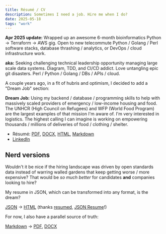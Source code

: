 ```yaml
---
title: Résumé / CV
description: Sometimes I need a job. Hire me when I do?
date: 2025-05-18
tags: "work"
---
```


**Apr 2025 update:** Wrapped up an awesome 6-month bioinformatics Python ->
Terraform -> AWS gig. Open to new telecommute Python / Golang / Perl
software stacks, database thrashing / analytics, or DevOps / cloud
infrastructure work.

**aka:** Seeking challenging technical leadership opportunity
managing large scale data systems. Diagram, TDD, and CI/CD addict. Love
untangling epic git disasters. Perl / Python / Golang / DBs / APIs / cloud.

A couple years ago, in a fit of hubris and optimism, I decided to add a
"Dream Job" section:

**Dream Job:** Using my backend / database / programming skills to help with
massively scaled providers of emergency / low-income housing and food. The
UNHCR (High Council on Refugees) and WFP (World Food Program) are the largest
examples of that mission I'm aware of. I'm very interested in logistics. The
highest calling I can imagine is working on empowering thousands / millions of
deliveries of food / clothing / shelter.

* Résumé:
  [PDF](http://jays.net/resume/resume.pdf),
  [DOCX](http://jays.net/resume/resume.docx),
  [HTML](http://jays.net/resume/resume.html),
  [Markdown](https://github.com/jhannah/jays.net/blob/main/resume/resume.md)
* [LinkedIn](https://www.linkedin.com/in/jhannah/)

## Nerd versions

Wouldn't it be nice if the hiring landscape was driven by open standards data instead of
warring walled gardens that keep getting worse / more expensive? That would be
*so much better* for candidates **and** companies looking to hire?

My resume in JSON, which can be transformed into any format, is the dream?

[JSON](http://jays.net/resume/resume.json)
-> [HTML](http://jays.net/resume/resume.html)
(thanks [resumed](https://github.com/rbardini/resumed),
[JSON Resume](https://jsonresume.org/)!)

For now, I also have a parallel source of truth:

[Markdown](http://jays.net/resume/resume.md)
-> [PDF](http://jays.net/resume/resume.pdf),
[DOCX](http://jays.net/resume/resume.docx)
